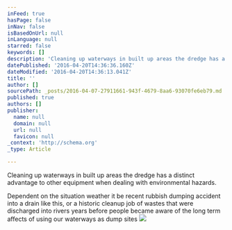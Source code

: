 ```yaml
---
inFeed: true
hasPage: false
inNav: false
isBasedOnUrl: null
inLanguage: null
starred: false
keywords: []
description: 'Cleaning up waterways in built up areas the dredge has a distinct advantage to other equipment when dealing with environmental hazards. '
datePublished: '2016-04-20T14:36:36.160Z'
dateModified: '2016-04-20T14:36:13.041Z'
title: ''
author: []
sourcePath: _posts/2016-04-07-27911661-943f-4679-8aa6-93070fe6eb79.md
published: true
authors: []
publisher:
  name: null
  domain: null
  url: null
  favicon: null
_context: 'http://schema.org'
_type: Article

---
```

Cleaning up waterways in built up areas the dredge has a distinct advantage to other equipment when dealing with environmental hazards. 

Dependent on the situation weather it be recent rubbish dumping accident into a drain like this, or a historic cleanup job of wastes that were discharged into rivers years before people became aware of the long term affects of using our waterways as dump sites
![](https://the-grid-user-content.s3-us-west-2.amazonaws.com/ad90fbf4-5ab5-4b33-bddf-43f273fe2fb8.jpg)
